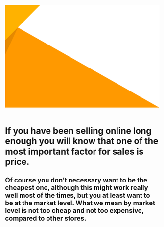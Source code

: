 <div class="slide-parent">
    <div class="background">
        <img src="/images/orange_lines.gif" alt="Background image" />
    </div>
	<a name="home" class="anchor"><br/></a>
    <div class="slide home">
        <div class="slide-inner">
            <h1>
                <span>If you have been selling online long enough you will</span>
                <span class="second">know that one of the most important factor for sales is price.</span>
            </h1>
            <h2>
                <span>Of course you don’t necessary want to be the cheapest one, although this</span>
                <span class="second">might work really well most of the times, but you at least want to be at</span>
                <span class="third">the market level. What we mean by market level is not too cheap</span>
                <span class="forth">and not too expensive, compared to other stores.</span>
            </h2>
            <a href="/features.html" class="features menu-link" title="See the features"></a>
        </div>
    </div>
</div>
